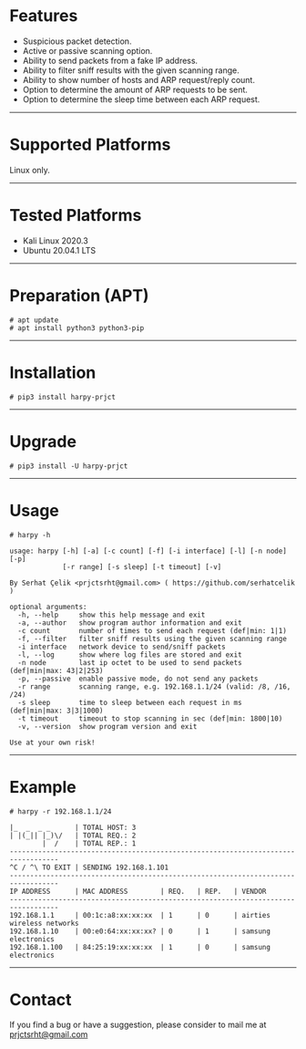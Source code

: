 # Features

- Suspicious packet detection.
- Active or passive scanning option.
- Ability to send packets from a fake IP address.
- Ability to filter sniff results with the given scanning range.
- Ability to show number of hosts and ARP request/reply count.
- Option to determine the amount of ARP requests to be sent.
- Option to determine the sleep time between each ARP request.

---

# Supported Platforms

Linux only.

---

# Tested Platforms

- Kali Linux 2020.3
- Ubuntu 20.04.1 LTS

---

# Preparation (APT)

```shell script
# apt update
# apt install python3 python3-pip
```

---

# Installation

```shell script
# pip3 install harpy-prjct
```

---

# Upgrade

```shell script
# pip3 install -U harpy-prjct
```

---

# Usage

```shell script
# harpy -h
```
```
usage: harpy [-h] [-a] [-c count] [-f] [-i interface] [-l] [-n node] [-p]
             [-r range] [-s sleep] [-t timeout] [-v]

By Serhat Çelik <prjctsrht@gmail.com> ( https://github.com/serhatcelik )

optional arguments:
  -h, --help     show this help message and exit
  -a, --author   show program author information and exit
  -c count       number of times to send each request (def|min: 1|1)
  -f, --filter   filter sniff results using the given scanning range
  -i interface   network device to send/sniff packets
  -l, --log      show where log files are stored and exit
  -n node        last ip octet to be used to send packets (def|min|max: 43|2|253)
  -p, --passive  enable passive mode, do not send any packets
  -r range       scanning range, e.g. 192.168.1.1/24 (valid: /8, /16, /24)
  -s sleep       time to sleep between each request in ms (def|min|max: 3|3|1000)
  -t timeout     timeout to stop scanning in sec (def|min: 1800|10)
  -v, --version  show program version and exit

Use at your own risk!
```

---

# Example

```shell script
# harpy -r 192.168.1.1/24
```
```
|_  _  _ _      | TOTAL HOST: 3
| |(_|| |_)\/   | TOTAL REQ.: 2
        |  /    | TOTAL REP.: 1
----------------------------------------------------------------------------------
^C / ^\ TO EXIT | SENDING 192.168.1.101
----------------------------------------------------------------------------------
IP ADDRESS      | MAC ADDRESS        | REQ.   | REP.   | VENDOR
----------------------------------------------------------------------------------
192.168.1.1     | 00:1c:a8:xx:xx:xx  | 1      | 0      | airties wireless networks
192.168.1.10    | 00:e0:64:xx:xx:xx? | 0      | 1      | samsung electronics
192.168.1.100   | 84:25:19:xx:xx:xx  | 1      | 0      | samsung electronics
```

---

# Contact

If you find a bug or have a suggestion, please consider to mail me at <prjctsrht@gmail.com>
